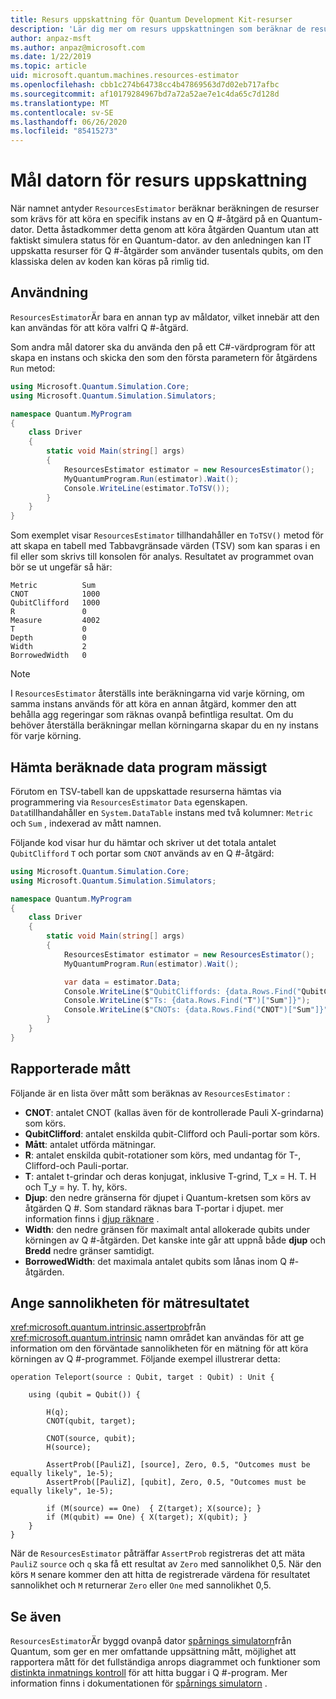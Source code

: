```yaml
---
title: Resurs uppskattning för Quantum Development Kit-resurser
description: 'Lär dig mer om resurs uppskattningen som beräknar de resurser som krävs för att köra en specifik instans av en Q #-åtgärd på en Quantum-dator.'
author: anpaz-msft
ms.author: anpaz@microsoft.com
ms.date: 1/22/2019
ms.topic: article
uid: microsoft.quantum.machines.resources-estimator
ms.openlocfilehash: cbb1c274b64738cc4b47869563d7d02eb717afbc
ms.sourcegitcommit: af10179284967bd7a72a52ae7e1c4da65c7d128d
ms.translationtype: MT
ms.contentlocale: sv-SE
ms.lasthandoff: 06/26/2020
ms.locfileid: "85415273"
---
```

# <a name="the-resources-estimator-target-machine"></a>Mål datorn för resurs uppskattning

När namnet antyder `ResourcesEstimator` beräknar beräkningen de resurser som krävs för att köra en specifik instans av en Q #-åtgärd på en Quantum-dator.
Detta åstadkommer detta genom att köra åtgärden Quantum utan att faktiskt simulera status för en Quantum-dator. av den anledningen kan IT uppskatta resurser för Q #-åtgärder som använder tusentals qubits, om den klassiska delen av koden kan köras på rimlig tid.

## <a name="usage"></a>Användning

`ResourcesEstimator`Är bara en annan typ av måldator, vilket innebär att den kan användas för att köra valfri Q #-åtgärd. 

Som andra mål datorer ska du använda den på ett C#-värdprogram för att skapa en instans och skicka den som den första parametern för åtgärdens `Run` metod:

```csharp
using Microsoft.Quantum.Simulation.Core;
using Microsoft.Quantum.Simulation.Simulators;

namespace Quantum.MyProgram
{
    class Driver
    {
        static void Main(string[] args)
        {
            ResourcesEstimator estimator = new ResourcesEstimator();
            MyQuantumProgram.Run(estimator).Wait();
            Console.WriteLine(estimator.ToTSV());
        }
    }
}
```

Som exemplet visar `ResourcesEstimator` tillhandahåller en `ToTSV()` metod för att skapa en tabell med Tabbavgränsade värden (TSV) som kan sparas i en fil eller som skrivs till konsolen för analys. Resultatet av programmet ovan bör se ut ungefär så här:

```Output
Metric          Sum
CNOT            1000
QubitClifford   1000
R               0
Measure         4002
T               0
Depth           0
Width           2
BorrowedWidth   0
```

> [!NOTE]
> I `ResourcesEstimator` återställs inte beräkningarna vid varje körning, om samma instans används för att köra en annan åtgärd, kommer den att behålla agg regeringar som räknas ovanpå befintliga resultat.
> Om du behöver återställa beräkningar mellan körningarna skapar du en ny instans för varje körning.


## <a name="programmatically-retrieving-the-estimated-data"></a>Hämta beräknade data program mässigt

Förutom en TSV-tabell kan de uppskattade resurserna hämtas via programmering via `ResourcesEstimator` `Data` egenskapen. `Data`tillhandahåller en `System.DataTable` instans med två kolumner: `Metric` och `Sum` , indexerad av mått namnen.

Följande kod visar hur du hämtar och skriver ut det totala antalet `QubitClifford` `T` och portar som `CNOT` används av en Q #-åtgärd:

```csharp
using Microsoft.Quantum.Simulation.Core;
using Microsoft.Quantum.Simulation.Simulators;

namespace Quantum.MyProgram
{
    class Driver
    {
        static void Main(string[] args)
        {
            ResourcesEstimator estimator = new ResourcesEstimator();
            MyQuantumProgram.Run(estimator).Wait();

            var data = estimator.Data;
            Console.WriteLine($"QubitCliffords: {data.Rows.Find("QubitClifford")["Sum"]}");
            Console.WriteLine($"Ts: {data.Rows.Find("T")["Sum"]}");
            Console.WriteLine($"CNOTs: {data.Rows.Find("CNOT")["Sum"]}");
        }
    }
}
```

## <a name="metrics-reported"></a>Rapporterade mått

Följande är en lista över mått som beräknas av `ResourcesEstimator` :

* __CNOT__: antalet CNOT (kallas även för de kontrollerade Pauli X-grindarna) som körs.
* __QubitClifford__: antalet enskilda qubit-Clifford och Pauli-portar som körs.
* __Mått__: antalet utförda mätningar.
* __R__: antalet enskilda qubit-rotationer som körs, med undantag för T-, Clifford-och Pauli-portar.
* __T__: antalet t-grindar och deras konjugat, inklusive T-grind, T_x = H. T. H och T_y = hy. T. hy, körs.
* __Djup__: den nedre gränserna för djupet i Quantum-kretsen som körs av åtgärden Q #. Som standard räknas bara T-portar i djupet. mer information finns i [djup räknare](xref:microsoft.quantum.machines.qc-trace-simulator.depth-counter) .
* __Width__: den nedre gränsen för maximalt antal allokerade qubits under körningen av Q #-åtgärden. Det kanske inte går att uppnå både __djup__ och __Bredd__ nedre gränser samtidigt.
* __BorrowedWidth__: det maximala antalet qubits som lånas inom Q #-åtgärden.


## <a name="providing-the-probability-of-measurement-outcomes"></a>Ange sannolikheten för mätresultatet

<xref:microsoft.quantum.intrinsic.assertprob>från <xref:microsoft.quantum.intrinsic> namn området kan användas för att ge information om den förväntade sannolikheten för en mätning för att köra körningen av Q #-programmet. Följande exempel illustrerar detta:

```qsharp
operation Teleport(source : Qubit, target : Qubit) : Unit {

    using (qubit = Qubit()) {

        H(q);
        CNOT(qubit, target);

        CNOT(source, qubit);
        H(source);

        AssertProb([PauliZ], [source], Zero, 0.5, "Outcomes must be equally likely", 1e-5);
        AssertProb([PauliZ], [qubit], Zero, 0.5, "Outcomes must be equally likely", 1e-5);

        if (M(source) == One)  { Z(target); X(source); }
        if (M(qubit) == One) { X(target); X(qubit); }
    }
}
```

När de `ResourcesEstimator` påträffar `AssertProb` registreras det att mäta `PauliZ` `source` och `q` ska få ett resultat av `Zero` med sannolikhet 0,5. När den körs `M` senare kommer den att hitta de registrerade värdena för resultatet sannolikhet och `M` returnerar `Zero` eller `One` med sannolikhet 0,5.


## <a name="see-also"></a>Se även

`ResourcesEstimator`Är byggd ovanpå dator [spårnings simulatorn](xref:microsoft.quantum.machines.qc-trace-simulator.intro)från Quantum, som ger en mer omfattande uppsättning mått, möjlighet att rapportera mått för det fullständiga anrops diagrammet och funktioner som [distinkta inmatnings kontroll](xref:microsoft.quantum.machines.qc-trace-simulator.distinct-inputs) för att hitta buggar i Q #-program. Mer information finns i dokumentationen för [spårnings simulatorn](xref:microsoft.quantum.machines.qc-trace-simulator.intro) .

